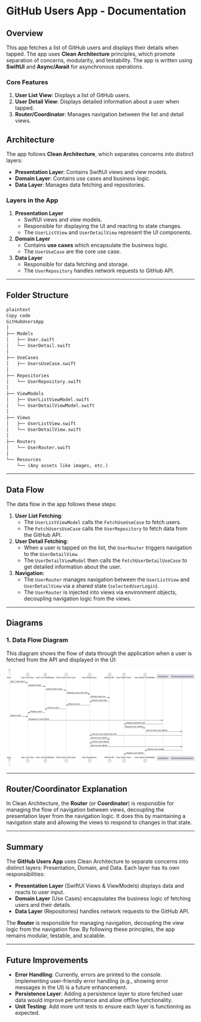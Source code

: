 # GitHub Users App - Documentation

## Overview

This app fetches a list of GitHub users and displays their details when tapped. The app uses **Clean Architecture** principles, which promote separation of concerns, modularity, and testability. The app is written using **SwiftUI** and **Async/Await** for asynchronous operations.

### Core Features

1. **User List View**: Displays a list of GitHub users.
2. **User Detail View**: Displays detailed information about a user when tapped.
3. **Router/Coordinator**: Manages navigation between the list and detail views.

## Architecture

The app follows **Clean Architecture**, which separates concerns into distinct layers:

- **Presentation Layer**: Contains SwiftUI views and view models.
- **Domain Layer**: Contains use cases and business logic.
- **Data Layer**: Manages data fetching and repositories.

### Layers in the App

1. **Presentation Layer**
    - SwiftUI views and view models.
    - Responsible for displaying the UI and reacting to state changes.
    - The `UserListView` and `UserDetailView` represent the UI components.
2. **Domain Layer**
    - Contains **use cases** which encapsulate the business logic.
    - The `UserUseCase` are the core use case.
3. **Data Layer**
    - Responsible for data fetching and storage.
    - The `UserRepository` handles network requests to GitHub API.

---

## Folder Structure

```
plaintext
Copy code
GitHubUsersApp
│
├── Models
│   ├── User.swift
│   └── UserDetail.swift
│
├── UseCases
│   ├── UsersUseCase.swift
│
├── Repositories
│   └── UserRepository.swift
│
├── ViewModels
│   ├── UserListViewModel.swift
│   └── UserDetailViewModel.swift
│
├── Views
│   ├── UserListView.swift
│   └── UserDetailView.swift
│
├── Routers
│   └── UserRouter.swift
│
└── Resources
    └── (Any assets like images, etc.)

```

---

## Data Flow

The data flow in the app follows these steps:

1. **User List Fetching**:
    - The `UserListViewModel` calls the `FetchUseUseCase` to fetch users.
    - The `FetchUsersUseCase` calls the `UserRepository` to fetch data from the GitHub API.
2. **User Detail Fetching**:
    - When a user is tapped on the list, the `UserRouter` triggers navigation to the `UserDetailView`.
    - The `UserDetailViewModel` then calls the `FetchUserDetailUseCase` to get detailed information about the user.
3. **Navigation**:
    - The `UserRouter` manages navigation between the `UserListView` and `UserDetailView` via a shared state (`selectedUserLogin`).
    - The `UserRouter` is injected into views via environment objects, decoupling navigation logic from the views.

---

## Diagrams

### 1. **Data Flow Diagram**

This diagram shows the flow of data through the application when a user is fetched from the API and displayed in the UI:

![image.png](Resources/image.png)

---

## Router/Coordinator Explanation

In Clean Architecture, the **Router** (or **Coordinator**) is responsible for managing the flow of navigation between views, decoupling the presentation layer from the navigation logic. It does this by maintaining a navigation state and allowing the views to respond to changes in that state.

---

## Summary

The **GitHub Users App** uses Clean Architecture to separate concerns into distinct layers: Presentation, Domain, and Data. Each layer has its own responsibilities:

- **Presentation Layer** (SwiftUI Views & ViewModels) displays data and reacts to user input.
- **Domain Layer** (Use Cases) encapsulates the business logic of fetching users and their details.
- **Data Layer** (Repositories) handles network requests to the GitHub API.

The **Router** is responsible for managing navigation, decoupling the view logic from the navigation flow. By following these principles, the app remains modular, testable, and scalable.

---

## Future Improvements

- **Error Handling**: Currently, errors are printed to the console. Implementing user-friendly error handling (e.g., showing error messages in the UI) is a future enhancement.
- **Persistence Layer**: Adding a persistence layer to store fetched user data would improve performance and allow offline functionality.
- **Unit Testing**: Add more unit tests to ensure each layer is functioning as expected.
